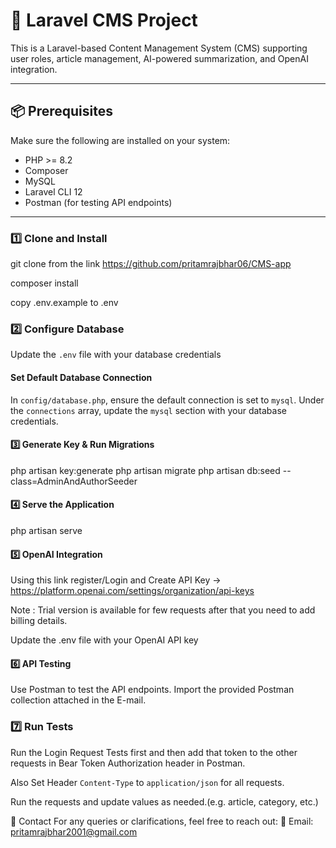 # 📰 Laravel CMS Project

This is a Laravel-based Content Management System (CMS) supporting user roles, article management, AI-powered summarization, and OpenAI integration.

---

## 📦 Prerequisites

Make sure the following are installed on your system:

- PHP >= 8.2
- Composer
- MySQL
- Laravel CLI 12
- Postman (for testing API endpoints)

---

### 1️⃣ Clone and Install

git clone from the link https://github.com/pritamrajbhar06/CMS-app

composer install

copy .env.example to .env

### 2️⃣ Configure Database

Update the `.env` file with your database credentials

#### Set Default Database Connection

In `config/database.php`, ensure the default connection is set to `mysql`. Under the `connections` array, update the `mysql` section with your database credentials.


#### 3️⃣ Generate Key & Run Migrations

php artisan key:generate
php artisan migrate
php artisan db:seed --class=AdminAndAuthorSeeder

#### 4️⃣ Serve the Application

php artisan serve

#### 5️⃣ OpenAI Integration

Using this link register/Login and Create API Key -> https://platform.openai.com/settings/organization/api-keys

Note : Trial version is available for few requests after that you need to add billing details.

Update the .env file with your OpenAI API key

#### 6️⃣ API Testing

Use Postman to test the API endpoints. Import the provided Postman collection attached in the E-mail.

### 7️⃣ Run Tests
Run the Login Request Tests first and then add that token to the other requests in Bear Token Authorization header in Postman.

Also Set Header `Content-Type` to `application/json` for all requests.

Run the requests and update values as needed.(e.g. article, category, etc.)


📩 Contact
For any queries or clarifications, feel free to reach out:
📧 Email: pritamrajbhar2001@gmail.com
